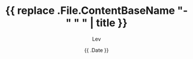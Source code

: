 ---
title: '{{ replace .File.ContentBaseName "-" " " | title }}'
date: '{{ .Date }}'
draft: true
description: '{{ replace .File.ContentBaseName "-" " " | humanize }}'
slug: '{{ .File.ContentBaseName }}'
tags: []
categories: []
author: 'Lev'
summary: ''
cover: ''
canonicalURL: ''
toc: true
keywords: []
series: ''
aliases: []
layout: 'post'
---